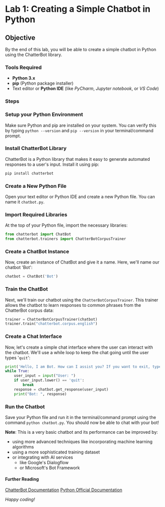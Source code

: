 # Lab 1: Creating a Simple Chatbot in Python

## Objective

By the end of this lab, you will be able to create a simple chatbot in Python using the ChatterBot library.

### Tools Required

- **Python 3.x**
- **pip** (Python package installer)
- Text editor or **Python IDE** (like *PyCharm*, *Jupyter notebook*, or *VS Code*)

### Steps

### Setup your Python Environment

Make sure Python and pip are installed on your system. You can verify this by typing `python --version` and `pip --version` in your terminal/command prompt.

### Install ChatterBot Library

ChatterBot is a Python library that makes it easy to generate automated responses to a user's input. Install it using pip:

```python
pip install chatterbot
```

### Create a New Python File

Open your text editor or Python IDE and create a new Python file. You can name it `chatbot.py`.

### Import Required Libraries

At the top of your Python file, import the necessary libraries:

```python
from chatterbot import ChatBot
from chatterbot.trainers import ChatterBotCorpusTrainer
```

### Create a ChatBot Instance

Now, create an instance of ChatBot and give it a name. Here, we'll name our chatbot 'Bot':

```python
chatbot = ChatBot('Bot')
```

### Train the ChatBot

Next, we'll train our chatbot using the `ChatterBotCorpusTrainer`. This trainer allows the chatbot to learn responses to common phrases from the ChatterBot corpus data:

```python
trainer = ChatterBotCorpusTrainer(chatbot)
trainer.train("chatterbot.corpus.english")
```

### Create a Chat Interface

Now, let's create a simple chat interface where the user can interact with the chatbot. We'll use a while loop to keep the chat going until the user types '`quit`':

```python
print('Hello, I am Bot. How can I assist you? If you want to exit, type quit.')
while True:
    user_input = input("User: ")
    if user_input.lower() == 'quit':
        break
    response = chatbot.get_response(user_input)
    print("Bot: ", response)
```

### Run the Chatbot

Save your Python file and run it in the terminal/command prompt using the command `python chatbot.py`. You should now be able to chat with your bot!

**Note**: This is a very basic chatbot and its performance can be improved by:

- using more advanced techniques like incorporating machine learning algorithms
- using a more sophisticated training dataset
- or integrating with AI services
  - like Google's Dialogflow
  - or Microsoft's Bot Framework

#### Further Reading

[ChatterBot Documentation](https://chatterbot.readthedocs.io/en/stable/)
[Python Official Documentation](https://docs.python.org/3/)

*Happy coding!*

